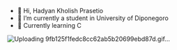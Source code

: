 - 👋 Hi, Hadyan Kholish Prasetio
- 👀 I’m currently a student in University of Diponegoro
- 🌱 Currently learning C

![Uploading 9fb125f1fedc8cc62ab5b20699ebd87d.gif…]()
